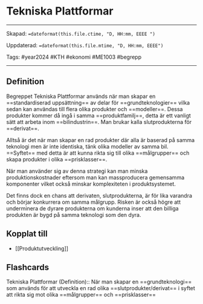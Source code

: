 # Tekniska Plattformar

---
Skapad: `=dateformat(this.file.ctime, "D, HH:mm, EEEE ")`

Uppdaterad: `=dateformat(this.file.mtime, "D, HH:mm, EEEE")`

Tags: #year2024 #KTH #ekonomi #ME1003 #begrepp

---

## Definition

Begreppet Tekniska Plattformar används när man skapar en ==standardiserad uppsättning== av delar för ==grundteknologier== vilka sedan kan användas till flera olika produkter och ==modeller==. Dessa produkter kommer då ingå i samma ==produktfamilj==, detta är ett vanligt sätt att arbeta inom ==bilindustrin==. Man brukar kalla slutprodukterna för ==derivat==.

Alltså är det när man skapar en rad produkter där alla är baserad på samma teknologi men är inte identiska, tänk olika modeller av samma bil. ==Syftet== med detta är att kunna rikta sig till olika ==målgrupper== och skapa produkter i olika ==prisklasser==.

När man använder sig av denna strategi kan man minska produktionskostnader eftersom man kan massproducera gemensamma komponenter vilket också minskar komplexiteten i produktsystemet.

Det finns dock en chans att derivaten, slutprodukterna, är för lika varandra och börjar konkurrera om samma målgrupp. Risken är också högre att underminera de dyrare produkterna om kunderna inser att den billiga produkten är bygd på samma teknologi som den dyra.

## Kopplat till

- [[Produktutveckling]]

## Flashcards

Tekniska Plattformar (Definition):: När man skapar en ==grundteknologi== som används för att utveckla en rad olika ==slutprodukter/derivat== i syftet att rikta sig mot olika ==målgrupper== och ==prisklasser==
<!--SR:!2024-02-21,12,270-->
